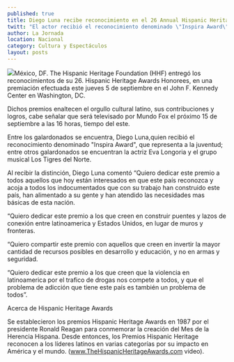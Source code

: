 ```yaml
---
published: true
title: Diego Luna recibe reconocimiento en el 26 Annual Hispanic Heritage Awards
twitt: "El actor recibió el reconocimiento denominado \"Inspira Award\", que representa a la juventud; entre otros galardonados se encuentran la actriz Eva Longoria y el grupo musical Los Tigres del Norte."
author: La Jornada
location: Nacional
category: Cultura y Espectáculos
layout: posts
---
```


![](http://i.imgur.com/Yfo7MGEm.jpg)México, DF. The Hispanic Heritage Foundation (HHF) entregó los reconocimientos de su 26. Hispanic Heritage Awards Honorees, en una premiación efectuada este jueves 5 de septiembre en el John F. Kennedy Center en Washington, DC.

Dichos premios enaltecen el orgullo cultural latino, sus contribuciones y logros, cabe señalar que será televisado por Mundo Fox el próximo 15 de septiembre a las 16 horas, tiempo del este.

Entre los galardonados se encuentra, Diego Luna,quien recibió el reconocimiento denominado "Inspira Award", que representa a la juventud; entre otros galardonados se encuentran la actriz Eva Longoria y el grupo musical Los Tigres del Norte.

Al recibir la distinción, Diego Luna comentó “Quiero dedicar este premio a todos aquellos que hoy están interesados en que este país reconozca y acoja a todos los indocumentados que con su trabajo han construido este país, han alimentado a su gente y han atendido las necesidades mas básicas de esta nación.

“Quiero dedicar este premio a los que creen en construir puentes y lazos de conexión entre latinoamerica y Estados Unidos, en lugar de muros y fronteras.

“Quiero compartir este premio con aquellos que creen en invertir la mayor cantidad de recursos posibles en desarrollo y educación, y no en armas y seguridad.

“Quiero dedicar este premio a los que creen que la violencia en latinoamerica por el trafico de drogas nos compete a todos, y que el problema de adicción que tiene este país es también un problema de todos”.

Acerca de Hispanic Heritage Awards

Se establecieron los premios Hispanic Heritage Awards en 1987 por el presidente Ronald Reagan para conmemorar la creación del Mes de la Herencia Hispana. Desde entonces, los Premios Hispanic Heritage reconocen a los líderes latinos en varias categorías por su impacto en América y el mundo. (www.TheHispanicHeritageAwards.com video).
